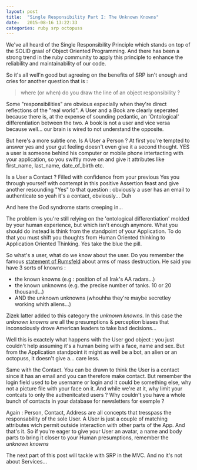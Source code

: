 ```yaml
---
layout: post
title:  "Single Responsibility Part I: The Unknown Knowns"
date:   2015-08-16 13:22:33
categories: ruby srp octopuss
---
```


We've all heard of the Single Responsibility Principle which stands on top of the SOLID graal of Object Oriented Programming. And there has been a strong trend in the ruby community to apply this principle to enhance the reliability and maintainability of our code. 

So it's all well'n good but agreeing on the benefits of SRP isn't enough and cries for another question that is : 

> where (or when) do you draw the line of an object responsibility ?

Some "responsibilities" are obvious especially when they're direct reflections of the "real world". A User and a Book are clearly seperated because there is, at the expense of sounding pedantic, an 'Ontological' differentiation between the two. A book is not a user and vice versa because well... our brain is wired to not understand the opposite.

But here's a more subtle one. Is A User a Person ? At first you're tempted to answer yes and your gut feeling doesn't even give it a second thought. YES a user is someone behind his computer or mobile phone intertacting with your application, so you swiftly move on and give it attributes like first_name, last_name, date_of_birth etc. 

Is a User a Contact ? Filled with confidence from your previous Yes you through yourself with contempt in this positive Assertion feast and give another resounding "Yes" to that question : obviously a user has an email to authenticate so yeah it's a contact, obviously... Duh 

And here the God syndrome starts  creeping in...

The problem is you're still relying on the 'ontological differentiation' molded by your human experience, but which isn't enough anymore. What you should do instead is think from the standpoint of your Application. To do that you must shift you thoughts from Human Oriented thinking to Application Oriented Thinking. Yes take the blue the pill.

So what's a user, what do we know about the user. Do you remember the famous [statement of Rumsfeld](https://en.wikipedia.org/wiki/There_are_known_knowns) about arms of mass destruction. He said you have 3 sorts of knowns :

* the known knowns (e.g : position of all Irak's AA radars...)
* the known unknowns (e.g. the precise number of tanks. 10 or 20 thousand...)
* AND the unknown unknowns (whouhha they're maybe secretley working whith aliens...)

Zizek latter added to this category the _unknown knowns_. In this case the _unknown knowns_ are all the presumptions & perception biases that inconsciously drove American leaders to take bad decisions...

Well this is exactely what happens with the User god object : you just couldn't help assuming it's a human being with a face, name and sex. But from the Application standpoint it might as well be a bot, an alien or an octopuss, it doesn't give a... care less. 

Same with the Contact. You can be drawn to think the User is a contact since it has an email and you can therefore make contact. But remember the login field used to be username or login and it could be something else, why not a picture file with your face on it. And while we're at it, why limit your contcats to only the authenitcated users ? Why couldn't you have a whole bunch of contacts in your database for newsletters for exemple ?

Again : Person, Contact, Address are all concepts that tresspass the responsability of the sole User. A User is just a couple of matching attributes wich permit outside interaction with other parts of the App. And that's it. So if you're eager to give your User an avatar, a name and body parts to bring it closer to your Human presumptions, remember the _unknown knowns_

The next part of this post will tackle with SRP in the MVC. And no it's not about Services...


